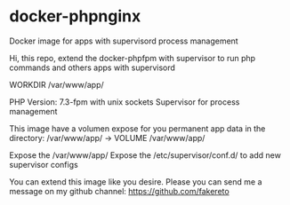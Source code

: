 # docker-phpnginx
Docker image for apps with supervisord process management

Hi, this repo, extend the docker-phpfpm with supervisor to run php commands and others apps with supervisord

WORKDIR /var/www/app/

PHP Version: 7.3-fpm with unix sockets
Supervisor for process management

This image have a volumen expose for you permanent app data in the directory: /var/www/app/ -> VOLUME /var/www/app/

Expose the /var/www/app/
Expose the /etc/supervisor/conf.d/ to add new supervisor configs

You can extend this image like you desire. 
Please you can send me a message on my github channel: https://github.com/fakereto

